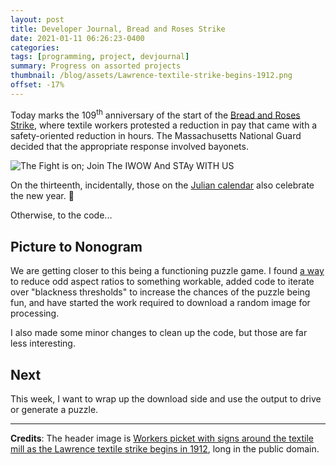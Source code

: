 ```yaml
---
layout: post
title: Developer Journal, Bread and Roses Strike
date: 2021-01-11 06:26:23-0400
categories:
tags: [programming, project, devjournal]
summary: Progress on assorted projects
thumbnail: /blog/assets/Lawrence-textile-strike-begins-1912.png
offset: -17%
---
```


Today marks the 109<sup>th</sup> anniversary of the start of the [Bread and Roses Strike](https://en.wikipedia.org/wiki/1912_Lawrence_textile_strike), where textile workers protested a reduction in pay that came with a safety-oriented reduction in hours.  The Massachusetts National Guard decided that the appropriate response involved bayonets.

![The Fight is on; Join The IWOW And STAy WITH US](/blog/assets/Lawrence-textile-strike-begins-1912.png "The Fight is on; Join The IWOW And STAy WITH US")

On the thirteenth, incidentally, those on the [Julian calendar](https://en.wikipedia.org/wiki/Julian_calendar) also celebrate the new year.  🎊

Otherwise, to the code...

## Picture to Nonogram

We are getting closer to this being a functioning puzzle game.  I found [a way]() to reduce odd aspect ratios to something workable, added code to iterate over "blackness thresholds" to increase the chances of the puzzle being fun, and have started the work required to download a random image for processing.

I also made some minor changes to clean up the code, but those are far less interesting.

## Next

This week, I want to wrap up the download side and use the output to drive or generate a puzzle.

* * *

**Credits**:  The header image is [Workers picket with signs around the textile mill as the Lawrence textile strike begins in 1912](https://dp.la/exhibitions/breadandroses/strike/strike-begins?item=74), long in the public domain.
